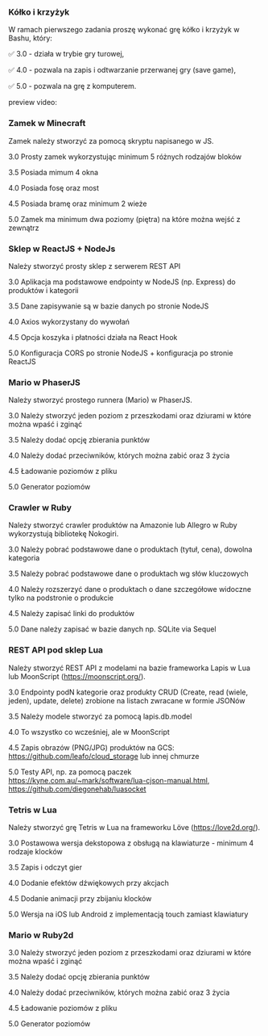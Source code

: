 ### Kółko i krzyżyk

W ramach pierwszego zadania proszę wykonać grę kółko i krzyżyk w
Bashu, który:

✅ 3.0 - działa w trybie gry turowej,

✅ 4.0 - pozwala na zapis i odtwarzanie przerwanej gry (save game),

✅ 5.0 - pozwala na grę z komputerem.

preview video:

### Zamek w Minecraft

Zamek należy stworzyć za pomocą skryptu napisanego w JS.

3.0 Prosty zamek wykorzystując minimum 5 różnych rodzajów bloków

3.5 Posiada mimum 4 okna

4.0 Posiada fosę oraz most

4.5 Posiada bramę oraz minimum 2 wieże

5.0 Zamek ma minimum dwa poziomy (piętra) na które można wejść z
zewnątrz

### Sklep w ReactJS + NodeJs

Należy stworzyć prosty sklep z serwerem REST API

3.0 Aplikacja ma podstawowe endpointy w NodeJS (np. Express) do
produktów i kategorii

3.5 Dane zapisywanie są w bazie danych po stronie NodeJS

4.0 Axios wykorzystany do wywołań

4.5 Opcja koszyka i płatności działa na React Hook

5.0 Konfiguracja CORS po stronie NodeJS + konfiguracja po stronie
ReactJS

### Mario w PhaserJS

Należy stworzyć prostego runnera (Mario) w PhaserJS.

3.0 Należy stworzyć jeden poziom z przeszkodami oraz dziurami w które można wpaść i zginąć

3.5 Należy dodać opcję zbierania punktów

4.0 Należy dodać przeciwników, których można zabić oraz 3 życia

4.5 Ładowanie poziomów z pliku

5.0 Generator poziomów

### Crawler w Ruby

Należy stworzyć crawler produktów na Amazonie lub Allegro w Ruby
wykorzystują bibliotekę Nokogiri.

3.0 Należy pobrać podstawowe dane o produktach (tytuł, cena), dowolna
kategoria

3.5 Należy pobrać podstawowe dane o produktach wg słów kluczowych

4.0 Należy rozszerzyć dane o produktach o dane szczegółowe widoczne
tylko na podstronie o produkcie

4.5 Należy zapisać linki do produktów

5.0 Dane należy zapisać w bazie danych np. SQLite via Sequel

### REST API pod sklep Lua

Należy stworzyć REST API z modelami na bazie frameworka Lapis w Lua
lub MoonScript (https://moonscript.org/).

3.0 Endpointy podN kategorie oraz produkty CRUD (Create, read (wiele,
jeden), update, delete) zrobione na listach zwracane w formie JSONów

3.5 Należy modele stworzyć za pomocą lapis.db.model

4.0 To wszystko co wcześniej, ale w MoonScript

4.5 Zapis obrazów (PNG/JPG) produktów na GCS:
https://github.com/leafo/cloud_storage lub innej chmurze

5.0 Testy API, np. za pomocą paczek
https://kyne.com.au/~mark/software/lua-cjson-manual.html,
https://github.com/diegonehab/luasocket

### Tetris  w Lua

Należy stworzyć grę Tetris w Lua na frameworku Löve
(https://love2d.org/).

3.0 Postawowa wersja dekstopowa z obsługą na klawiaturze - minimum 4
rodzaje klocków

3.5 Zapis i odczyt gier

4.0 Dodanie efektów dźwiękowych przy akcjach

4.5 Dodanie animacji przy zbijaniu klocków

5.0 Wersja na iOS lub Android z implementacją touch zamiast klawiatury

### Mario w Ruby2d

3.0 Należy stworzyć jeden poziom z przeszkodami oraz dziurami w które
można wpaść i zginąć

3.5 Należy dodać opcję zbierania punktów

4.0 Należy dodać przeciwników, których można zabić oraz 3 życia

4.5 Ładowanie poziomów z pliku

5.0 Generator poziomów
